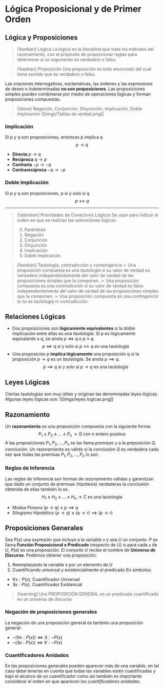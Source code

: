 # Lógica Proposicional y de Primer Orden
## Lógica y Proposiciones
> [!kanban] Lógica
> La lógica es la disciplina que trata los métodos del razonamiento, con el propósito de proporcionar reglas para determinar si un argumento es verdadero o falso.

> [!kanban] Proposición
> Una proposición es todo enunciado del cual tiene sentido que es verdadero o falso.

Las oraciones interrogativas, exclamativas, las órdenes y las expresiones de deseo o indeterminadas **no son proposiciones**.
Las proposiciones simples pueden combinarse por medio de operaciones lógicas y forman proposiciones compuestas.

> [!done] Negación, Conjunción, Disyunción, Implicación, Doble Implicación
> ![[imgs/Tablas de verdad.png]]
### Implicación
Si p y q son proposiciones, entonces p implica q
$$ 
p \to q
$$
- **Directa** $p \to q$
- **Recíproca** $q \to p$
- **Contraria** $-p \to -q$
- **Contrarecíproca** $-q \to -p$
### Doble Implicación
Si p y q son proposiciones, p si y solo si q
$$ p \leftrightarrow q$$

---

>[!attention] Prioridades de Conectivos Lógicos
Se usan para indicar el orden en que se realizan las operaciones lógicas
> 
> 0. Paréntesis
> 1. Negación
> 2. Conjunción
> 3. Disyunción
> 4. Implicación
> 5. Doble Implicación

> [!kanban] Tautología, contradicción y contenigencia
> ➢ Una proposición compuesta es una *tautología* si su valor de verdad es verdadero independientemente del valor de verdad de las proposiciones simples que la componen.
> ➢ Una proposición compuesta es una *contradicción* si su valor de verdad es falso independientemente del valor de verdad de las proposiciones simples que la componen.
> ➢ Una proposición compuesta es una *contingencia* si no es tautología ni contradicción.

## Relaciones Lógicas 
- Dos proposiciones son **lógicamente equivalentes** si la doble implicación entre ellas es una *tautología*. Si p es lógicamente equivalente a q, se anota $p\Leftrightarrow q$ o $p\equiv q$.
$$p\Leftrightarrow \text{q si y solo si }p\leftrightarrow q \text{ es una tautología}$$
- Una proposición p **implica lógicamente** una proposición q si la proposición $p → q$ es un *tautología*. Se anota $p\implies q$.
$$p\implies q \text{ si y solo si }p\to q \text{ es una tautología}$$
## Leyes Lógicas
Ciertas tautologías son muy útiles y originan las denominadas leyes lógicas. Algunas leyes lógicas son:
![[imgs/leyes logicas.png]]
## Razonamiento
Un **razonamiento** es una proposición compuesta con la siguiente forma:
$$P_{1}\wedge P_{2} \wedge \dots \wedge P_{n} \to Q \text{ con n entero positivo}$$
A las proposiciones $P_{1}, P_{2}, \dots, P_{n}$ se las llama *premisas* y a la preposición $Q$, *conclusión*.
Un razonamiento es válido si la conclusión $Q$ es verdadera cada vez que todas las premisas $P_{1}, P_{2}, \dots, P_{n}$ lo son.
### Reglas de Inferencia
Las reglas de Inferencia son formas de razonamiento válidas y garantizan que dado un conjunto de premisas (hipótesis) verdaderas la conclusión obtenida de ellas también lo es.
$$H_{1}\wedge H_{2} \wedge \dots \wedge H_{n} \to C \text{ es una tautología}$$
- Modus Ponens $(p\to q) \wedge p \implies q$
- Silogismo Hipotético $(p\to q) \wedge (q\to r) \implies (p\to r)$
## Proposiciones Generales
Sea P(x) una expresión que incluye a la variable $x$ y sea $U$ un conjunto. $P$ se llama **Función Proposicional o Predicado** (respecto de $U$) si para cada `a` de $U$, $P(a)$ es una proposición. El conjunto $U$ recibe el nombre de **Universo de Discurso**.
Podemos obtener una proposición:
1. Reemplazando la variable x por un elemento de U
2. Cuantificando universal y existencialmente el predicado
En símbolos:
- $\forall x:P(x)$, Cuantificador Universal
- $\exists x:P(x)$, Cuantificador Existencial
>[!warning] Una PROPOSICIÓN GENERAL es un predicado cuantificado en un universo de discurso
### Negación de proposiciones generales
La negación de una proposición general es también una proposición general:
- $\neg(\forall x:P(x)) \Leftrightarrow \exists: \neg P(x)$
- $\neg(\exists x:P(x)) \Leftrightarrow \forall: \neg P(x)$
### Cuantificadores Anidados
En las proposiciones generales pueden aparecer más de una variable, en tal caso debe tenerse en cuenta que todas las variables estén cuantificadas y bajo el alcance de un cuantificador como así también es importante considerar el orden en que aparecen los *cuantificadores anidados*.